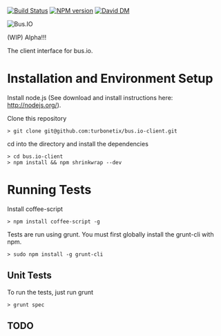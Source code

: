 [![Build Status](https://travis-ci.org/turbonetix/bus.io-client.svg?branch=master)](https://travis-ci.org/turbonetix/bus.io-client)
[![NPM version](https://badge.fury.io/js/bus.io-client.svg)](http://badge.fury.io/js/bus.io-client)
[![David DM](https://david-dm.org/turbonetix/bus.io-client.png)](https://david-dm.org/turbonetix/bus.io-client.png)

![Bus.IO](https://raw.github.com/turbonetix/bus.io/master/logo.png)

(WIP) Alpha!!!

The client interface for bus.io.

# Installation and Environment Setup

Install node.js (See download and install instructions here: http://nodejs.org/).

Clone this repository

    > git clone git@github.com:turbonetix/bus.io-client.git

cd into the directory and install the dependencies

    > cd bus.io-client
    > npm install && npm shrinkwrap --dev

# Running Tests

Install coffee-script

    > npm install coffee-script -g

Tests are run using grunt.  You must first globally install the grunt-cli with npm.

    > sudo npm install -g grunt-cli

## Unit Tests

To run the tests, just run grunt

    > grunt spec

## TODO
